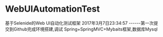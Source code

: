 # WebUIAutomationTest
基于Selenide的Web UI自动化测试框架
2017年3月7日23:34:57
------第一次提交到Github完成环境搭建,调试  Spring+SpringMVC+Mybaits框架,数据库Mysql
